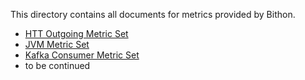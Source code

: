 This directory contains all documents for metrics provided by Bithon.

- [HTT Outgoing Metric Set](http-outgoing/README.md)
- [JVM Metric Set](jvm/README.md)
- [Kafka Consumer Metric Set](kafka/kafka-consumer.md)
- to be continued